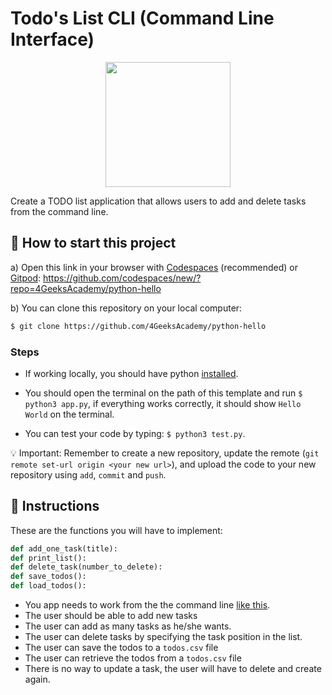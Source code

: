 <!--hide-->
# Todo's List CLI (Command Line Interface)
<!--endhide-->

<p align="center">
  <img height="200" src="https://github.com/breatheco-de/exercise-todo-list-cli-python/blob/master/preview.gif?raw=true" />
</p>

Create a TODO list application that allows users to add and delete tasks from the command line.

<onlyfor saas="false" withBanner="false">
  
## 🌱  How to start this project

a) Open this link in your browser with [Codespaces](https://4geeks.com/lesson/what-is-github-codespaces) (recommended) or [Gitpod](https://4geeks.com/lesson/how-to-use-gitpod): https://github.com/codespaces/new/?repo=4GeeksAcademy/python-hello

b) You can clone this repository on your local computer:

```bash
$ git clone https://github.com/4GeeksAcademy/python-hello
```

### Steps

- If working locally, you should have python [installed](https://4geeks.com/how-to/how-to-install-python).

- You should open the terminal on the path of this template and run `$ python3 app.py`, if everything works correctly, it should show `Hello World` on the terminal.

- You can test your code by typing: `$ python3 test.py`.

💡 Important: Remember to create a new repository, update the remote (`git remote set-url origin <your new url>`), and upload the code to your new repository using `add`, `commit` and `push`.

</onlyfor>

## 📝 Instructions

These are the functions you will have to implement:

```python
def add_one_task(title):
def print_list():
def delete_task(number_to_delete):
def save_todos():
def load_todos():
```

- You app needs to work from the the command line [like this](https://4geeks.com/interactive-coding-tutorial/beginner/todo-list-cli-python).
- The user should be able to add new tasks
- The user can add as many tasks as he/she wants.
- The user can delete tasks by specifying the task position in the list.
- The user can save the todos to a `todos.csv` file
- The user can retrieve the todos from a `todos.csv` file
- There is no way to update a task, the user will have to delete and create again.
